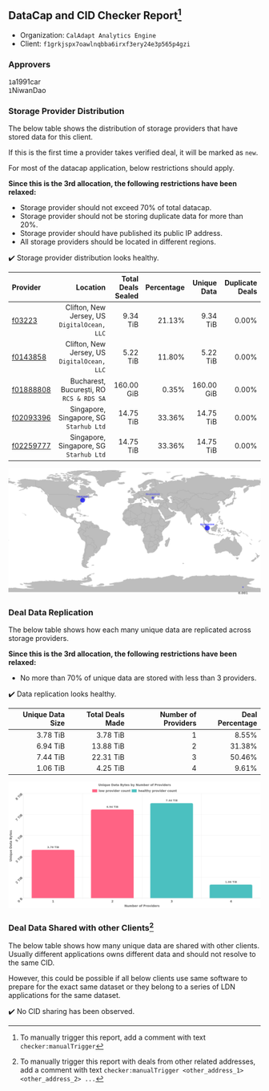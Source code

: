 ## DataCap and CID Checker Report[^1]
 - Organization: `CalAdapt Analytics Engine`
 - Client: `f1grkjspx7oawlnqbba6irxf3ery24e3p565p4gzi`
### Approvers
`1`a1991car<br/>`1`NiwanDao

### Storage Provider Distribution
The below table shows the distribution of storage providers that have stored data for this client.

If this is the first time a provider takes verified deal, it will be marked as `new`.

For most of the datacap application, below restrictions should apply.

**Since this is the 3rd allocation, the following restrictions have been relaxed:**
 - Storage provider should not exceed 70% of total datacap.
 - Storage provider should not be storing duplicate data for more than 20%.
 - Storage provider should have published its public IP address.
 - All storage providers should be located in different regions.

✔️ Storage provider distribution looks healthy.

| Provider                                              |                                        Location | Total Deals Sealed | Percentage | Unique Data | Duplicate Deals |
| :---------------------------------------------------- | ----------------------------------------------: | -----------------: | ---------: | ----------: | --------------: |
| [f03223](https://filfox.info/en/address/f03223)       | Clifton, New Jersey, US<br/>`DigitalOcean, LLC` |           9.34 TiB |     21.13% |    9.34 TiB |           0.00% |
| [f0143858](https://filfox.info/en/address/f0143858)   | Clifton, New Jersey, US<br/>`DigitalOcean, LLC` |           5.22 TiB |     11.80% |    5.22 TiB |           0.00% |
| [f01888808](https://filfox.info/en/address/f01888808) |     Bucharest, București, RO<br/>`RCS & RDS SA` |         160.00 GiB |      0.35% |  160.00 GiB |           0.00% |
| [f02093396](https://filfox.info/en/address/f02093396) |      Singapore, Singapore, SG<br/>`Starhub Ltd` |          14.75 TiB |     33.36% |   14.75 TiB |           0.00% |
| [f02259777](https://filfox.info/en/address/f02259777) |      Singapore, Singapore, SG<br/>`Starhub Ltd` |          14.75 TiB |     33.36% |   14.75 TiB |           0.00% |

<img src="https://raw.githubusercontent.com/data-preservation-programs/filplus-checker-assets/main/filecoin-project/filecoin-plus-large-datasets/issues/2144/1694586822421.png"/>

### Deal Data Replication
The below table shows how each many unique data are replicated across storage providers.


**Since this is the 3rd allocation, the following restrictions have been relaxed:**
- No more than 70% of unique data are stored with less than 3 providers.

✔️ Data replication looks healthy.

| Unique Data Size | Total Deals Made | Number of Providers | Deal Percentage |
| ---------------: | ---------------: | ------------------: | --------------: |
|         3.78 TiB |         3.78 TiB |                   1 |           8.55% |
|         6.94 TiB |        13.88 TiB |                   2 |          31.38% |
|         7.44 TiB |        22.31 TiB |                   3 |          50.46% |
|         1.06 TiB |         4.25 TiB |                   4 |           9.61% |

<img src="https://raw.githubusercontent.com/data-preservation-programs/filplus-checker-assets/main/filecoin-project/filecoin-plus-large-datasets/issues/2144/1694586823159.png"/>

### Deal Data Shared with other Clients[^3]
The below table shows how many unique data are shared with other clients.
Usually different applications owns different data and should not resolve to the same CID.

However, this could be possible if all below clients use same software to prepare for the exact same dataset or they belong to a series of LDN applications for the same dataset.

✔️ No CID sharing has been observed.

[^1]: To manually trigger this report, add a comment with text `checker:manualTrigger`

[^2]: Deals from those addresses are combined into this report as they are specified with `checker:manualTrigger`

[^3]: To manually trigger this report with deals from other related addresses, add a comment with text `checker:manualTrigger <other_address_1> <other_address_2> ...`
